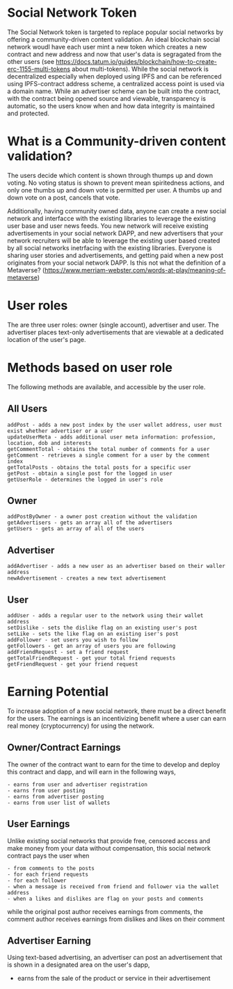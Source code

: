 # Social Network Token
The Social Network token is targeted to replace popular social networks by offering a community-driven content validation. An ideal blockchain social network woudl have each user mint a new token which creates a new contract and new address and now that user's data is segragated from the other users (see https://docs.tatum.io/guides/blockchain/how-to-create-erc-1155-multi-tokens about multi-tokens). While the social network is decentralized especially when deployed using IPFS and can be referenced using IPFS-contract address scheme, a centralized access point is used via a domain name. While an advertiser scheme can be built into  the contract, with the contract being opened source and viewable, transparency is automatic, so the users know when and how data integrity is maintained and protected.


# What is a Community-driven content validation?
The users decide which content is shown through thumps up and down voting. No voting status is shown to prevent mean spiritedness actions, and only one thumbs up and down vote is permitted per user. A thumbs up and down vote on a post, cancels that vote.

Additionally, having community owned data, anyone can create a new social network and interfacce with the existing libraries to leverage the existing user base and user news feeds. You new network will receive existing advertisements in your social network DAPP, and new advertisers that your network recruiters will be able to leverage the existing user based created by all social networks inetrfacing with the existing libraries. Everyone is sharing user stories and advertisements, and getting paid when a new post originates from your social network DAPP. Is this not what the definition of a Metaverse? (https://www.merriam-webster.com/words-at-play/meaning-of-metaverse)

# User roles
The are three user roles: owner (single account), advertiser and user. The advertiser places text-only advertisements that are viewable at a dedicated location of the user's page.

# Methods based on user role
The following methods are available, and accessible by the user role.

## All Users

    addPost - adds a new post index by the user wallet address, user must exist whether advertiser or a user
    updateUserMeta - adds additional user meta information: profession, location, dob and interests
    getCommentTotal - obtains the total number of comments for a user
    getComment - retrieves a single comment for a user by the comment index
    getTotalPosts - obtains the total posts for a specific user
    getPost - obtain a single post for the logged in user
    getUserRole - determines the logged in user's role

## Owner

    addPostByOwner - a owner post creation without the validation
    getAdvertisers - gets an array all of the advertisers
    getUsers - gets an array of all of the users

## Advertiser

    addAdvertiser - adds a new user as an advertiser based on their waller address
    newAdvertisement - creates a new text advertisement

## User

    addUser - adds a regular user to the network using their wallet address
    setDislike - sets the dislike flag on an existing user's post
    setLike - sets the like flag on an existing iser's post
    addFollower - set users you wish to follow
    getFollowers - get an array of users you are following
    addFriendRequest - set a friend request
    getTotalFriendRequest - get your total friend requests
    getFriendRequest - get your friend request

# Earning Potential
To increase adoption of a new social network, there must be a direct benefit for the users. The earnings is an incentivizing benefit where a user can earn real money (cryptocurrency) for using the network.

## Owner/Contract Earnings
The owner of the contract want to earn for the time to develop and deploy this contract and dapp, and will earn in the following ways,

    - earns from user and advertiser registration
    - earns from user posting
    - earns from advertiser posting
    - earns from user list of wallets

## User Earnings
Unlike existing social networks that provide free, censored access and make money from your data without compensation, this social network contract
pays the user when

    - from comments to the posts
    - for each friend requests
    - for each follower
    - when a message is received from friend and follower via the wallet address
    - when a likes and dislikes are flag on your posts and comments

while the original post author receives earnings from comments, the comment author receives earnings from dislikes and likes on their comment


## Advertiser Earning
Using text-based advertising, an advertiser can post an advertisement that is shown in a designated area on the user's dapp,

  - earns from the sale of the product or service in their advertisement
